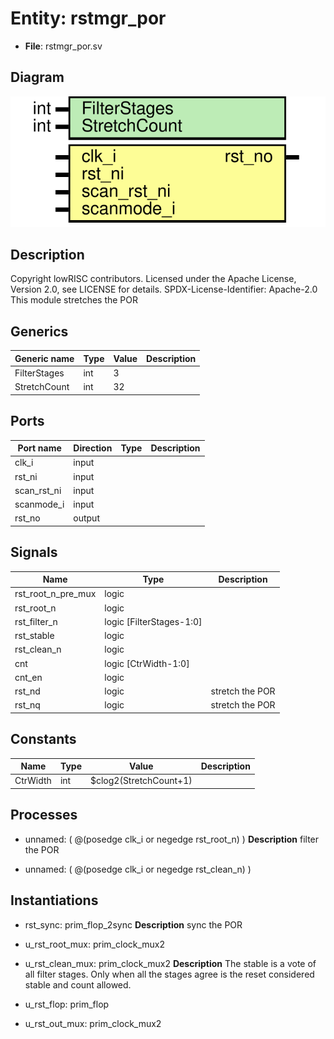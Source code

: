 # Entity: rstmgr_por

- **File**: rstmgr_por.sv
## Diagram

![Diagram](rstmgr_por.svg "Diagram")
## Description

Copyright lowRISC contributors.
 Licensed under the Apache License, Version 2.0, see LICENSE for details.
 SPDX-License-Identifier: Apache-2.0
 This module stretches the POR
 
## Generics

| Generic name | Type | Value | Description |
| ------------ | ---- | ----- | ----------- |
| FilterStages | int  | 3     |             |
| StretchCount | int  | 32    |             |
## Ports

| Port name   | Direction | Type | Description |
| ----------- | --------- | ---- | ----------- |
| clk_i       | input     |      |             |
| rst_ni      | input     |      |             |
| scan_rst_ni | input     |      |             |
| scanmode_i  | input     |      |             |
| rst_no      | output    |      |             |
## Signals

| Name               | Type                     | Description      |
| ------------------ | ------------------------ | ---------------- |
| rst_root_n_pre_mux | logic                    |                  |
| rst_root_n         | logic                    |                  |
| rst_filter_n       | logic [FilterStages-1:0] |                  |
| rst_stable         | logic                    |                  |
| rst_clean_n        | logic                    |                  |
| cnt                | logic [CtrWidth-1:0]     |                  |
| cnt_en             | logic                    |                  |
| rst_nd             | logic                    | stretch the POR  |
| rst_nq             | logic                    | stretch the POR  |
## Constants

| Name     | Type | Value                  | Description |
| -------- | ---- | ---------------------- | ----------- |
| CtrWidth | int  | $clog2(StretchCount+1) |             |
## Processes
- unnamed: ( @(posedge clk_i or negedge rst_root_n) )
**Description**
filter the POR

- unnamed: ( @(posedge clk_i or negedge rst_clean_n) )
## Instantiations

- rst_sync: prim_flop_2sync
**Description**
sync the POR

- u_rst_root_mux: prim_clock_mux2
- u_rst_clean_mux: prim_clock_mux2
**Description**
The stable is a vote of all filter stages.
Only when all the stages agree is the reset considered stable and count allowed.

- u_rst_flop: prim_flop
- u_rst_out_mux: prim_clock_mux2
